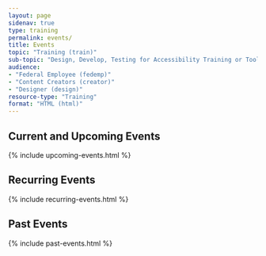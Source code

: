 ```yaml
--- 
layout: page
sidenav: true
type: training
permalink: events/
title: Events
topic: "Training (train)"
sub-topic: "Design, Develop, Testing for Accessibility Training or Tools"
audience:
- "Federal Employee (fedemp)"
- "Content Creators (creator)"
- "Designer (design)"
resource-type: "Training"
format: "HTML (html)"
---
```

<h2 class="margin-top-3">Current and Upcoming Events</h2>

{% include upcoming-events.html %}

<div class="fade_line"></div>

<h2 class="margin-top-3">Recurring Events</h2>

{% include recurring-events.html %}

<div class="fade_line"></div>

<h2>Past Events</h2>

{% include past-events.html %}

